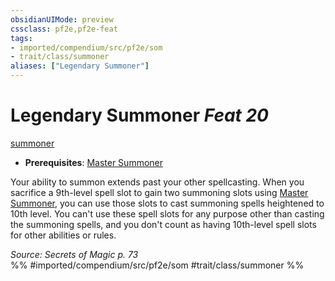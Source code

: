 ```yaml
---
obsidianUIMode: preview
cssclass: pf2e,pf2e-feat
tags:
- imported/compendium/src/pf2e/som
- trait/class/summoner
aliases: ["Legendary Summoner"]
---
```

# Legendary Summoner  *Feat 20*  
[summoner](rules/traits/summoner-som.md)  

- **Prerequisites**: [Master Summoner](master-summoner-som.md)

Your ability to summon extends past your other spellcasting. When you sacrifice a 9th-level spell slot to gain two summoning slots using [Master Summoner](master-summoner-som.md), you can use those slots to cast summoning spells heightened to 10th level. You can't use these spell slots for any purpose other than casting the summoning spells, and you don't count as having 10th-level spell slots for other abilities or rules.

*Source: Secrets of Magic p. 73*  
%% #imported/compendium/src/pf2e/som #trait/class/summoner %%